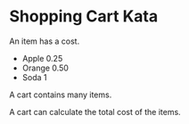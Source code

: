 # Shopping Cart Kata

An item has a cost.
  - Apple 0.25
  - Orange 0.50
  - Soda 1

A cart contains many items.

A cart can calculate the total cost of the items.
